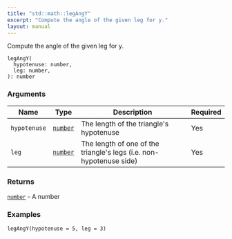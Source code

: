 ```yaml
---
title: "std::math::legAngY"
excerpt: "Compute the angle of the given leg for y."
layout: manual
---
```


Compute the angle of the given leg for y.



```kcl
legAngY(
  hypotenuse: number,
  leg: number,
): number
```

### Arguments

| Name | Type | Description | Required |
|----------|------|-------------|----------|
| `hypotenuse` | [`number`](/docs/kcl-std/types/std-types-number) | The length of the triangle's hypotenuse | Yes |
| `leg` | [`number`](/docs/kcl-std/types/std-types-number) | The length of one of the triangle's legs (i.e. non-hypotenuse side) | Yes |

### Returns

[`number`](/docs/kcl-std/types/std-types-number) - A number


### Examples

```kcl
legAngY(hypotenuse = 5, leg = 3)
```



